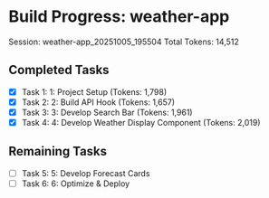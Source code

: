 # Build Progress: weather-app
Session: weather-app_20251005_195504
Total Tokens: 14,512

## Completed Tasks
- [x] Task 1: 1: Project Setup (Tokens: 1,798)
- [x] Task 2: 2: Build API Hook (Tokens: 1,657)
- [x] Task 3: 3: Develop Search Bar (Tokens: 1,961)
- [x] Task 4: 4: Develop Weather Display Component (Tokens: 2,019)

## Remaining Tasks
- [ ] Task 5: 5: Develop Forecast Cards
- [ ] Task 6: 6: Optimize & Deploy
